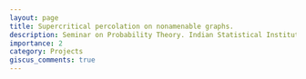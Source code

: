 ```yaml
---
layout: page
title: Supercritical percolation on nonamenable graphs.
description: Seminar on Probability Theory. Indian Statistical Institute, Bangalore. Fall 2023.
importance: 2
category: Projects
giscus_comments: true
---
```



